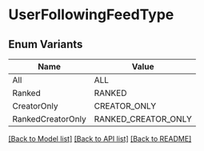 # UserFollowingFeedType

## Enum Variants

| Name | Value |
|---- | -----|
| All | ALL |
| Ranked | RANKED |
| CreatorOnly | CREATOR_ONLY |
| RankedCreatorOnly | RANKED_CREATOR_ONLY |


[[Back to Model list]](../README.md#documentation-for-models) [[Back to API list]](../README.md#documentation-for-api-endpoints) [[Back to README]](../README.md)


